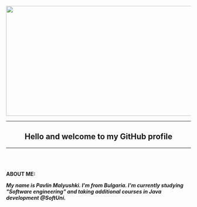 <p align="center">
<a href="#"><img src="https://user-images.githubusercontent.com/106867355/189471321-469dd3b1-e139-4b7c-8d86-98d60a3392b0.jpg"  width="600" height="300" /></a>
</p>
<hr align="center"/>
<h2 align="center" >Hello and welcome to my GitHub profile</h2 >
<hr align="center"/>
<br>
<br>
<p><strong>ABOUT ME:<strong/><p/>
<p><i>My name is Pavlin Malyushki. I'm from Bulgaria. I'm currently studying "Software engineering" and taking additional courses in Java development @SoftUni.<p></i>
